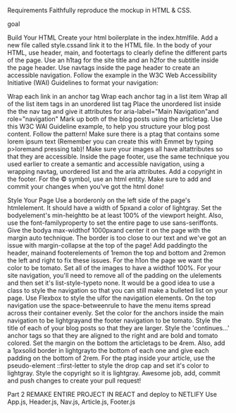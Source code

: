 Requirements
Faithfully reproduce the mockup in HTML & CSS.

goal
 

Build Your HTML
Create your html boilerplate in the index.htmlfile.
Add a new file called style.cssand link it to the HTML file.
In the body of your HTML, use header, main, and footertags to clearly define the different parts of the page.
Use an h1tag for the site title and an h2for the subtitle inside the page header.
Use navtags inside the page header to create an accessible navigation. Follow the example in the W3C Web Accessibility Initiative (WAI) Guidelines to format your navigation:

Wrap each link in an anchor tag
Wrap each anchor tag in a list item
Wrap all of the list item tags in an unordered list tag
Place the unordered list inside the the nav tag and give it attributes for aria-label="Main Navigation"and role="navigation"
Mark up both of the blog posts using the articletag.
Use this W3C WAI Guideline example, to help you structure your blog post content. Follow the pattern! Make sure there is a ptag that contains some lorem ipsum text (Remember you can create this with Emmet by typing p>loremand pressing tab)!
Make sure your images all have altattributes so that they are accessible.
Inside the page footer, use the same technique you used earlier to create a semantic and accessible navigation, using a wrapping navtag, unordered list and the aria attributes.
Add a copyright in the footer. For the © symbol, use an html entity.
Make sure to add and commit your changes when you've got the html done!

Style Your Page
Use a borderonly on the left side of the page's htmlelement. It should have a width of 5pxand a color of lightgray.
Set the bodyelement's min-heightto be at least 100% of the viewport height. Also, use the font-familyproperty to set the entire page to use sans-seriffonts.
Give the bodya max-widthof 1000pxand center it on the page with the margin auto technique.
The border is too close to our text and we've got an issue with margin-collapse at the top of the page! Add paddingto the header, mainand footerelements of 1remon the top and bottom and 2remon the left and right to fix these issues.
For the h1on the page we want the color to be tomato.
Set all of the images to have a widthof 100%.
For your site navigation, you'll need to remove all of the padding on the ulelements and then set it's list-style-typeto none. It would be a good idea to use a class to style the navigation so that you can still make a bulleted list on your page. Use Flexbox to style the ulfor the navigation elements. On the top navigation use the space-betweenrule to have the menu items spread across their container evenly. Set the color for the anchors inside the main navigation to be lightgrayand the footer navigation to be tomato.
Style the title of each of your blog posts so that they are larger.
Style the 'continues...' anchor tags so that they are aligned to the right and are bold and tomato colored.
Set the margin on the bottom the articletags to be 4rem. Also, add a 1pxsolid border in lightgrayto the bottom of each one and give each padding on the bottom of 2rem.
For the ptag inside your article, use the pseudo-element ::first-letter to style the drop cap and set it's color to lightgray.
Style the copyright so it is lightgray.
Awesome job, add, commit and push changes to create your pull request!

Part 2
REMAKE ENTIRE PROJECT IN REACT and deploy to NETLIFY
Use App.js, Header.js, Nav.js, Article.js, Footer.js
